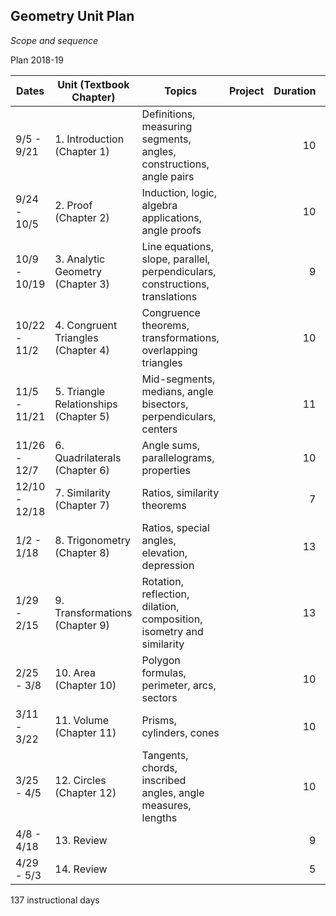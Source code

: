 ## Geometry Unit Plan
*Scope and sequence*

Plan 2018-19

Dates| Unit (Textbook Chapter) | Topics  | Project |Duration|Guide
---|---|---|---|---:|:---:
9/5 - 9/21 | 1. Introduction (Chapter 1) | Definitions, measuring segments, angles, constructions, angle pairs ||10|16
9/24 - 10/5 | 2. Proof (Chapter 2) | Induction, logic, algebra applications, angle proofs ||10|10
10/9 - 10/19 | 3. Analytic Geometry (Chapter 3) | Line equations, slope, parallel, perpendiculars, constructions, translations||9|16
10/22 - 11/2 | 4. Congruent Triangles (Chapter 4) | Congruence theorems, transformations, overlapping triangles ||10|14
11/5 - 11/21 | 5. Triangle Relationships (Chapter 5) | Mid-segments, medians, angle bisectors, perpendiculars, centers ||11| 12
11/26 - 12/7 | 6. Quadrilaterals (Chapter 6) | Angle sums, parallelograms, properties | |10|16
12/10 - 12/18 | 7. Similarity (Chapter 7) | Ratios, similarity theorems ||7|
1/2 - 1/18 | 8. Trigonometry (Chapter 8) | Ratios, special angles, elevation, depression ||13|
1/29 - 2/15 | 9. Transformations (Chapter 9) | Rotation, reflection, dilation, composition, isometry and similarity ||13|
2/25 - 3/8 | 10. Area (Chapter 10) | Polygon formulas, perimeter, arcs, sectors ||10|
3/11 - 3/22 | 11. Volume (Chapter 11) |Prisms, cylinders, cones||10|
3/25 - 4/5 | 12. Circles (Chapter 12) | Tangents, chords, inscribed angles, angle measures, lengths ||10|
4/8 - 4/18 | 13. Review |  ||9|
4/29 - 5/3 | 14. Review |||5|

137 instructional days

<!--stackedit_data:
eyJoaXN0b3J5IjpbMTA3NDUyNzY2LDIwMDc2MTUyLC03Nzg0ND
EzMjMsLTE5NjgzNjc4MjJdfQ==
-->